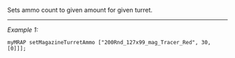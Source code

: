 Sets ammo count to given amount for given turret.


---
*Example 1:*
```sqf
myMRAP setMagazineTurretAmmo ["200Rnd_127x99_mag_Tracer_Red", 30, [0]]];
```